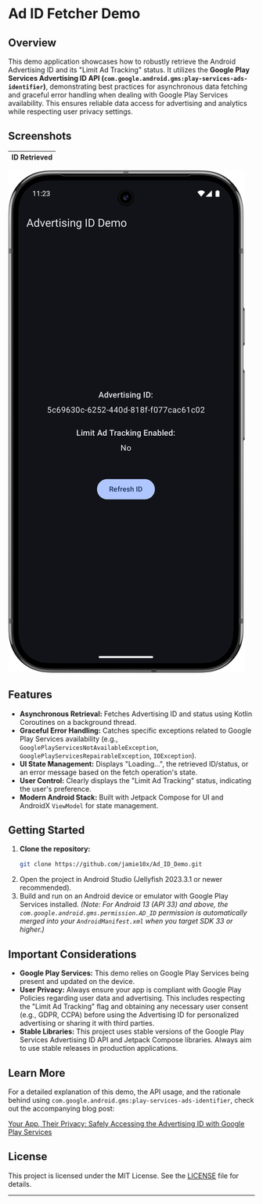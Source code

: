 # Ad ID Fetcher Demo

[](https://kotlinlang.org)
[](https://opensource.org/licenses/MIT)

## Overview

This demo application showcases how to robustly retrieve the Android Advertising ID and its "Limit Ad Tracking" status. It utilizes the **Google Play Services Advertising ID API (`com.google.android.gms:play-services-ads-identifier`)**, demonstrating best practices for asynchronous data fetching and graceful error handling when dealing with Google Play Services availability. This ensures reliable data access for advertising and analytics while respecting user privacy settings.

## Screenshots

| ID Retrieved | 
| :----------: |
![ID Retrieved](img.png)

## Features

  * **Asynchronous Retrieval:** Fetches Advertising ID and status using Kotlin Coroutines on a background thread.
  * **Graceful Error Handling:** Catches specific exceptions related to Google Play Services availability (e.g., `GooglePlayServicesNotAvailableException`, `GooglePlayServicesRepairableException`, `IOException`).
  * **UI State Management:** Displays "Loading...", the retrieved ID/status, or an error message based on the fetch operation's state.
  * **User Control:** Clearly displays the "Limit Ad Tracking" status, indicating the user's preference.
  * **Modern Android Stack:** Built with Jetpack Compose for UI and AndroidX `ViewModel` for state management.

## Getting Started

1.  **Clone the repository:**
    ```bash
    git clone https://github.com/jamie10x/Ad_ID_Demo.git
    ```
2.  Open the project in Android Studio (Jellyfish 2023.3.1 or newer recommended).
3.  Build and run on an Android device or emulator with Google Play Services installed.
    *(Note: For Android 13 (API 33) and above, the `com.google.android.gms.permission.AD_ID` permission is automatically merged into your `AndroidManifest.xml` when you target SDK 33 or higher.)*

## Important Considerations

  * **Google Play Services:** This demo relies on Google Play Services being present and updated on the device.
  * **User Privacy:** Always ensure your app is compliant with Google Play Policies regarding user data and advertising. This includes respecting the "Limit Ad Tracking" flag and obtaining any necessary user consent (e.g., GDPR, CCPA) before using the Advertising ID for personalized advertising or sharing it with third parties.
  * **Stable Libraries:** This project uses stable versions of the Google Play Services Advertising ID API and Jetpack Compose libraries. Always aim to use stable releases in production applications.

## Learn More

For a detailed explanation of this demo, the API usage, and the rationale behind using `com.google.android.gms:play-services-ads-identifier`, check out the accompanying blog post:

[Your App, Their Privacy: Safely Accessing the Advertising ID with Google Play Services](https://jamshidbekboynazarov.medium.com/2fdfbb2dc75b)

## License

This project is licensed under the MIT License. See the [LICENSE](https://opensource.org/licenses/MIT) file for details.

-----
